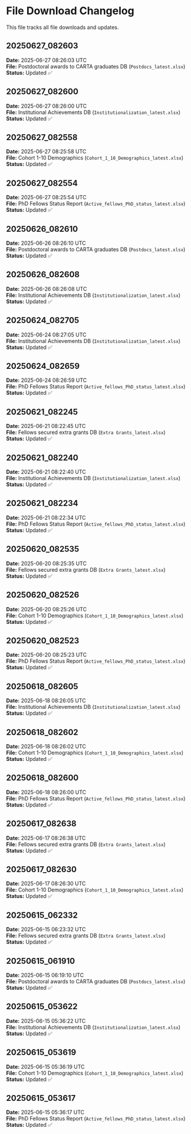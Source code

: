 # File Download Changelog

This file tracks all file downloads and updates.
## 20250627_082603
**Date:** 2025-06-27 08:26:03 UTC  
**File:** Postdoctoral awards to CARTA graduates DB (`Postdocs_latest.xlsx`)  
**Status:** Updated ✅
## 20250627_082600
**Date:** 2025-06-27 08:26:00 UTC  
**File:** Institutional Achievements DB (`Institutionalization_latest.xlsx`)  
**Status:** Updated ✅
## 20250627_082558
**Date:** 2025-06-27 08:25:58 UTC  
**File:** Cohort 1-10 Demographics (`Cohort_1_10_Demographics_latest.xlsx`)  
**Status:** Updated ✅
## 20250627_082554
**Date:** 2025-06-27 08:25:54 UTC  
**File:** PhD Fellows Status Report (`Active_fellows_PhD_status_latest.xlsx`)  
**Status:** Updated ✅
## 20250626_082610
**Date:** 2025-06-26 08:26:10 UTC  
**File:** Postdoctoral awards to CARTA graduates DB (`Postdocs_latest.xlsx`)  
**Status:** Updated ✅
## 20250626_082608
**Date:** 2025-06-26 08:26:08 UTC  
**File:** Institutional Achievements DB (`Institutionalization_latest.xlsx`)  
**Status:** Updated ✅
## 20250624_082705
**Date:** 2025-06-24 08:27:05 UTC  
**File:** Institutional Achievements DB (`Institutionalization_latest.xlsx`)  
**Status:** Updated ✅
## 20250624_082659
**Date:** 2025-06-24 08:26:59 UTC  
**File:** PhD Fellows Status Report (`Active_fellows_PhD_status_latest.xlsx`)  
**Status:** Updated ✅
## 20250621_082245
**Date:** 2025-06-21 08:22:45 UTC  
**File:** Fellows secured extra grants DB (`Extra Grants_latest.xlsx`)  
**Status:** Updated ✅
## 20250621_082240
**Date:** 2025-06-21 08:22:40 UTC  
**File:** Institutional Achievements DB (`Institutionalization_latest.xlsx`)  
**Status:** Updated ✅
## 20250621_082234
**Date:** 2025-06-21 08:22:34 UTC  
**File:** PhD Fellows Status Report (`Active_fellows_PhD_status_latest.xlsx`)  
**Status:** Updated ✅
## 20250620_082535
**Date:** 2025-06-20 08:25:35 UTC  
**File:** Fellows secured extra grants DB (`Extra Grants_latest.xlsx`)  
**Status:** Updated ✅
## 20250620_082526
**Date:** 2025-06-20 08:25:26 UTC  
**File:** Cohort 1-10 Demographics (`Cohort_1_10_Demographics_latest.xlsx`)  
**Status:** Updated ✅
## 20250620_082523
**Date:** 2025-06-20 08:25:23 UTC  
**File:** PhD Fellows Status Report (`Active_fellows_PhD_status_latest.xlsx`)  
**Status:** Updated ✅
## 20250618_082605
**Date:** 2025-06-18 08:26:05 UTC  
**File:** Institutional Achievements DB (`Institutionalization_latest.xlsx`)  
**Status:** Updated ✅
## 20250618_082602
**Date:** 2025-06-18 08:26:02 UTC  
**File:** Cohort 1-10 Demographics (`Cohort_1_10_Demographics_latest.xlsx`)  
**Status:** Updated ✅
## 20250618_082600
**Date:** 2025-06-18 08:26:00 UTC  
**File:** PhD Fellows Status Report (`Active_fellows_PhD_status_latest.xlsx`)  
**Status:** Updated ✅
## 20250617_082638
**Date:** 2025-06-17 08:26:38 UTC  
**File:** Fellows secured extra grants DB (`Extra Grants_latest.xlsx`)  
**Status:** Updated ✅
## 20250617_082630
**Date:** 2025-06-17 08:26:30 UTC  
**File:** Cohort 1-10 Demographics (`Cohort_1_10_Demographics_latest.xlsx`)  
**Status:** Updated ✅
## 20250615_062332
**Date:** 2025-06-15 06:23:32 UTC  
**File:** Fellows secured extra grants DB (`Extra Grants_latest.xlsx`)  
**Status:** Updated ✅
## 20250615_061910
**Date:** 2025-06-15 06:19:10 UTC  
**File:** Postdoctoral awards to CARTA graduates DB (`Postdocs_latest.xlsx`)  
**Status:** Updated ✅
## 20250615_053622
**Date:** 2025-06-15 05:36:22 UTC  
**File:** Institutional Achievements DB (`Institutionalization_latest.xlsx`)  
**Status:** Updated ✅
## 20250615_053619
**Date:** 2025-06-15 05:36:19 UTC  
**File:** Cohort 1-10 Demographics (`Cohort_1_10_Demographics_latest.xlsx`)  
**Status:** Updated ✅

## 20250615_053617
**Date:** 2025-06-15 05:36:17 UTC  
**File:** PhD Fellows Status Report (`Active_fellows_PhD_status_latest.xlsx`)  
**Status:** Updated ✅
